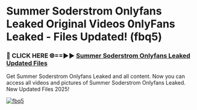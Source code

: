 # Summer Soderstrom Onlyfans Leaked Original Videos 0nlyFans Leaked - Files Updated! (fbq5)

<h3>🔴 CLICK HERE 🌐==►► <a href="https://tinyurl.com/4seja8ks" rel="nofollow">Summer Soderstrom Onlyfans Leaked Updated Files</a></h3>

Get Summer Soderstrom Onlyfans Leaked and all content. Now you can access all videos and pictures of Summer Soderstrom Onlyfans Leaked. New Updated Files 2025!

[![fbq5](https://i.imgur.com/EWjZXRe.gif)](https://tinyurl.com/4seja8ks)
